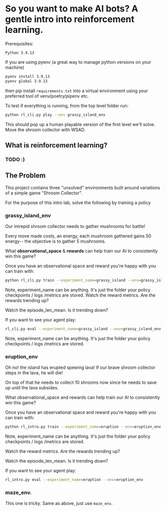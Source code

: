 # So you want to make AI bots? A gentle intro into reinforcement learning.

Prerequisites:

```text
Python 3.9.13
```

If you are using pyenv (a great way to manage python versions on your machine)

```bash
pyenv install 3.9.13
pyenv global 3.9.13
```

then pip install `requirements.txt` into a virtual environment using your preferred tool of venv/poetry/pipenv etc.

To test if everything is running, from the top level folder run:

```bash
python rl_cli.py play --env grassy_island_env
```

This should pop up a human playable version of the first level we'll solve. Move the shroom collector with WSAD.


## What is reinforcement learning?

### TODO :) 

## The Problem

This project contains three "unsolved" environments built around variations of a simple game "Shroom Collector".

For the purpose of this intro lab, solve the following by training a policy 


### grassy_island_env

Our intrepid shroom collector needs to gather mushrooms for battle!

Every move made costs, an energy, each mushroom gathered gains 50 energy-- the objective is to gather 5 mushrooms.

What **observational_space** & **rewards** can help train our AI to consistently win this game?

Once you have an observational space and reward you're happy with you can train with:
```bash
python rl_cli.py train --experiment_name=grassy_island --env=grassy_island_env --iterations=20
```
Note, experiment_name can be anything. It's just the folder your policy checkpoints / logs /metrics are stored.
Watch the reward metrics. Are the rewards trending up?

Watch the episode_len_mean. Is it trending down?

If you want to see your agent play:

```bash 
rl_cli.py eval --experiment_name=grassy_island --env=grassy_island_env
```
Note, experiment_name can be anything. It's just the folder your policy checkpoints / logs /metrics are stored.

### eruption_env

Oh no! the island has erupted spewing lava! If our brave shroom collector steps in the lava, he will die!

On top of that he needs to collect 10 shrooms now since he needs to save up until the lava subsides.

What observational_space and rewards can help train our AI to consistently win this game?

Once you have an observational space and reward you're happy with you can train with:
```bash
python rl_intro.py train --experiment_name=eruption --env=eruption_env --iterations=20
```
Note, experiment_name can be anything. It's just the folder your policy checkpoints / logs /metrics are stored.

Watch the reward metrics. Are the rewards trending up?

Watch the episode_len_mean. Is it trending down?

If you want to see your agent play:

```bash 
rl_intro.py eval --experiment_name=eruption --env=eruption_env
```

### maze_env.

This one is tricky. Same as above, just use `maze_env`. 